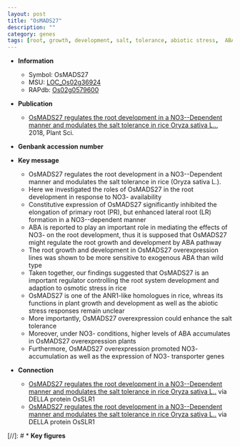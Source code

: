```yaml
---
layout: post
title: "OsMADS27"
description: ""
category: genes
tags: [root, growth, development, salt, tolerance, abiotic stress,  ABA , root development, salt tolerance, stress, biotic stress, transporter, ABA, lateral root, primary root, stress response, plant growth, NO3- transporter]
---
```


* **Information**  
    + Symbol: OsMADS27  
    + MSU: [LOC_Os02g36924](http://rice.plantbiology.msu.edu/cgi-bin/ORF_infopage.cgi?orf=LOC_Os02g36924)  
    + RAPdb: [Os02g0579600](http://rapdb.dna.affrc.go.jp/viewer/gbrowse_details/irgsp1?name=Os02g0579600)  

* **Publication**  
    + [OsMADS27 regulates the root development in a NO3--Dependent manner and modulates the salt tolerance in rice Oryza sativa L..](http://www.ncbi.nlm.nih.gov/pubmed?term=OsMADS27+regulates+the+root+development+in+a+NO3--Dependent+manner+and+modulates+the+salt+tolerance+in+rice+Oryza+sativa+L..%5BTitle%5D), 2018, Plant Sci.

* **Genbank accession number**  

* **Key message**  
    + OsMADS27 regulates the root development in a NO3--Dependent manner and modulates the salt tolerance in rice (Oryza sativa L.).
    + Here we investigated the roles of OsMADS27 in the root development in response to NO3- availability
    + Constitutive expression of OsMADS27 significantly inhibited the elongation of primary root (PR), but enhanced lateral root (LR) formation in a NO3--dependent manner
    + ABA is reported to play an important role in mediating the effects of NO3- on the root development, thus it is supposed that OsMADS27 might regulate the root growth and development by ABA pathway
    + The root growth and development in OsMADS27 overexpression lines was shown to be more sensitive to exogenous ABA than wild type
    + Taken together, our findings suggested that OsMADS27 is an important regulator controlling the root system development and adaption to osmotic stress in rice
    + OsMADS27 is one of the ANR1-like homologues in rice, whreas its functions in plant growth and development as well as the abiotic stress responses remain unclear
    + More importantly, OsMADS27 overexpression could enhance the salt tolerance
    + Moreover, under NO3- conditions, higher levels of ABA accumulates in OsMADS27 overexpression plants
    + Furthermore, OsMADS27 overexpression promoted NO3- accumulation as well as the expression of NO3- transporter genes

* **Connection**  
    + [OsMADS27 regulates the root development in a NO3--Dependent manner and modulates the salt tolerance in rice Oryza sativa L..](OsABI5) via DELLA protein OsSLR1
    + [OsMADS27 regulates the root development in a NO3--Dependent manner and modulates the salt tolerance in rice Oryza sativa L..](OsABI5) via DELLA protein OsSLR1

[//]: # * **Key figures**  


